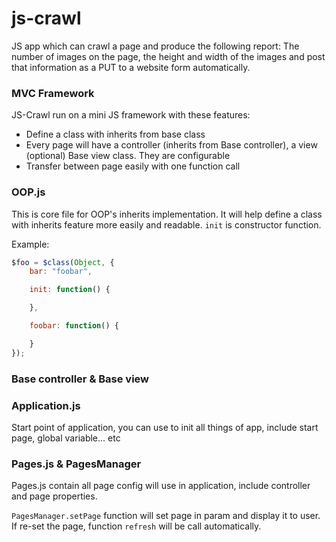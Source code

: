 js-crawl
========

JS app which can crawl a page and produce the following report: The number of images on the page, the height and width of the images and post that information as a PUT to a website form automatically.

### MVC Framework

JS-Crawl run on a mini JS framework with these features:
+ Define a class with inherits from base class
+ Every page will have a controller (inherits from Base controller), a view (optional) Base view
class. They are configurable
+ Transfer between page easily with one function call

### OOP.js

This is core file for OOP's inherits implementation. It will help define a class with inherits
feature more easily and readable. `init` is constructor function.

Example:

```javascript
$foo = $class(Object, {
    bar: "foobar",

    init: function() {

    },

    foobar: function() {

    }
});
```

### Base controller & Base view

### Application.js

Start point of application, you can use to init all things of app, include start page,
global variable... etc

### Pages.js & PagesManager

Pages.js contain all page config will use in application, include controller and page properties.

`PagesManager.setPage` function will set page in param and display it to user. If re-set the page,
function `refresh` will be call automatically.
